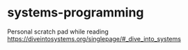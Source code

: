 # systems-programming
Personal scratch pad while reading https://diveintosystems.org/singlepage/#_dive_into_systems


